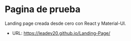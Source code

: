 # Pagina de prueba
Landing page creada desde cero con React y Material-UI.

- URL: https://leadev20.github.io/Landing-Page/
